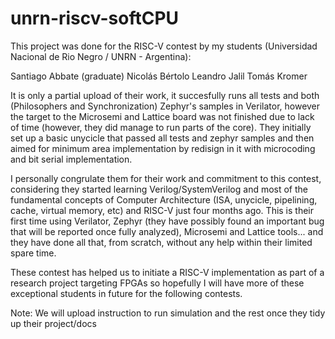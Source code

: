 # unrn-riscv-softCPU

This project was done for the RISC-V contest by my students (Universidad Nacional de Rio Negro / UNRN - Argentina):

Santiago Abbate (graduate)
Nicolás Bértolo
Leandro Jalil
Tomás Kromer

It is only a partial upload of their work, it succesfully runs all tests and both (Philosophers and Synchronization) Zephyr's samples in Verilator, however the target to the Microsemi and Lattice board was not finished due to lack of time (however, they did manage to run parts of the core). They initially set up a basic unycicle that passed all tests and zephyr samples and then aimed for minimum area implementation by redisign in it with microcoding and bit serial implementation.

I personally congrulate them for their work and commitment to this contest, considering they started learning Verilog/SystemVerilog and most of the fundamental concepts of Computer Architecture (ISA, unycicle, pipelining, cache, virtual memory, etc) and RISC-V just four months ago.
This is their first time using Verilator, Zephyr (they have possibly found an important bug that will be reported once fully analyzed), Microsemi and Lattice tools... and they have done all that, from scratch, without any help within their limited spare time.

These contest has helped us to initiate a RISC-V implementation as part of a research project targeting FPGAs so hopefully I will have more of these exceptional students in future for the following contests.


Note: We will upload instruction to run simulation and the rest once they tidy up their project/docs
